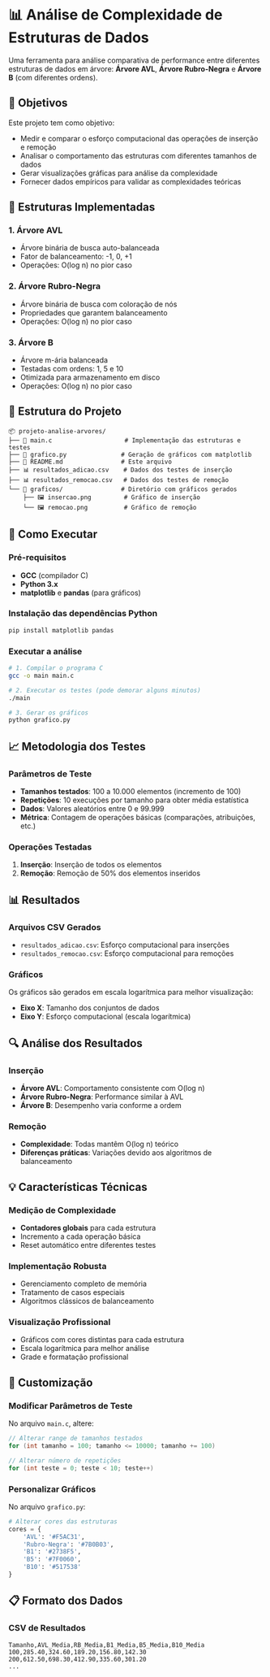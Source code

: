 # 📊 Análise de Complexidade de Estruturas de Dados

Uma ferramenta para análise comparativa de performance entre diferentes estruturas de dados em árvore: **Árvore AVL**, **Árvore Rubro-Negra** e **Árvore B** (com diferentes ordens).

## 🎯 Objetivos

Este projeto tem como objetivo:
- Medir e comparar o esforço computacional das operações de inserção e remoção
- Analisar o comportamento das estruturas com diferentes tamanhos de dados
- Gerar visualizações gráficas para análise da complexidade
- Fornecer dados empíricos para validar as complexidades teóricas

## 🌳 Estruturas Implementadas

### 1. **Árvore AVL**
- Árvore binária de busca auto-balanceada
- Fator de balanceamento: -1, 0, +1
- Operações: O(log n) no pior caso

### 2. **Árvore Rubro-Negra**
- Árvore binária de busca com coloração de nós
- Propriedades que garantem balanceamento
- Operações: O(log n) no pior caso

### 3. **Árvore B**
- Árvore m-ária balanceada
- Testadas com ordens: 1, 5 e 10
- Otimizada para armazenamento em disco
- Operações: O(log n) no pior caso

## 📁 Estrutura do Projeto

```
📦 projeto-analise-arvores/
├── 📄 main.c                    # Implementação das estruturas e testes
├── 📄 grafico.py               # Geração de gráficos com matplotlib
├── 📄 README.md                # Este arquivo
├── 📊 resultados_adicao.csv    # Dados dos testes de inserção
├── 📊 resultados_remocao.csv   # Dados dos testes de remoção
└── 📁 graficos/                # Diretório com gráficos gerados
    ├── 🖼️ insercao.png         # Gráfico de inserção
    └── 🖼️ remocao.png          # Gráfico de remoção
```

## 🚀 Como Executar

### Pré-requisitos
- **GCC** (compilador C)
- **Python 3.x**
- **matplotlib** e **pandas** (para gráficos)

### Instalação das dependências Python
```bash
pip install matplotlib pandas
```

### Executar a análise
```bash
# 1. Compilar o programa C
gcc -o main main.c

# 2. Executar os testes (pode demorar alguns minutos)
./main

# 3. Gerar os gráficos
python grafico.py
```

## 📈 Metodologia dos Testes

### Parâmetros de Teste
- **Tamanhos testados**: 100 a 10.000 elementos (incremento de 100)
- **Repetições**: 10 execuções por tamanho para obter média estatística
- **Dados**: Valores aleatórios entre 0 e 99.999
- **Métrica**: Contagem de operações básicas (comparações, atribuições, etc.)

### Operações Testadas
1. **Inserção**: Inserção de todos os elementos
2. **Remoção**: Remoção de 50% dos elementos inseridos

## 📊 Resultados

### Arquivos CSV Gerados
- `resultados_adicao.csv`: Esforço computacional para inserções
- `resultados_remocao.csv`: Esforço computacional para remoções

### Gráficos
Os gráficos são gerados em escala logarítmica para melhor visualização:
- **Eixo X**: Tamanho dos conjuntos de dados
- **Eixo Y**: Esforço computacional (escala logarítmica)

## 🔍 Análise dos Resultados

### Inserção
- **Árvore AVL**: Comportamento consistente com O(log n)
- **Árvore Rubro-Negra**: Performance similar à AVL
- **Árvore B**: Desempenho varia conforme a ordem

### Remoção
- **Complexidade**: Todas mantêm O(log n) teórico
- **Diferenças práticas**: Variações devido aos algoritmos de balanceamento

## 💡 Características Técnicas

### Medição de Complexidade
- **Contadores globais** para cada estrutura
- Incremento a cada operação básica
- Reset automático entre diferentes testes

### Implementação Robusta
- Gerenciamento completo de memória
- Tratamento de casos especiais
- Algoritmos clássicos de balanceamento

### Visualização Profissional
- Gráficos com cores distintas para cada estrutura
- Escala logarítmica para melhor análise
- Grade e formatação profissional

## 🎨 Customização

### Modificar Parâmetros de Teste
No arquivo `main.c`, altere:
```c
// Alterar range de tamanhos testados
for (int tamanho = 100; tamanho <= 10000; tamanho += 100)

// Alterar número de repetições
for (int teste = 0; teste < 10; teste++)
```

### Personalizar Gráficos
No arquivo `grafico.py`:
```python
# Alterar cores das estruturas
cores = {
    'AVL': '#F5AC31',
    'Rubro-Negra': '#7B0B03',
    'B1': '#2738F5',
    'B5': '#7F0060',
    'B10': '#517538'
}
```

## 📋 Formato dos Dados

### CSV de Resultados
```csv
Tamanho,AVL_Media,RB_Media,B1_Media,B5_Media,B10_Media
100,285.40,324.60,189.20,156.80,142.30
200,612.50,698.30,412.90,335.60,301.20
...
```
